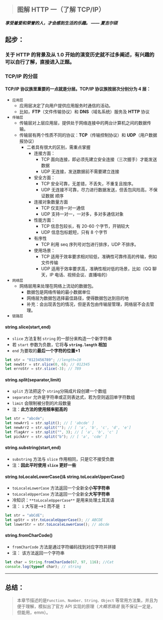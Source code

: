 > ## 图解 HTTP 一（了解 TCP/IP）

##### 享受着爱和荣誉的人，才会感到生活的乐趣。 —— 夏吉尔硕

## 起步：

### 关于 HTTP 的背景及从 1.0 开始的演变历史就不过多阐述，有兴趣的可以自行了解，直接进入正题。

### **TCP/IP 的分层**

#### TCP/IP 协议族里重要的一点就是分层。TCP/IP 协议族按层次分别分为 4 层：

- `应用层`
  - 应用层决定了向用户提供应用服务时通信的活动。
  - 比如，**FTP**（文件传输协议）和 **DNS**（域名系统）服务及 **HTTP** 协议
- `传输层`
  - 传输层对上层应用层，提供处于网络连接中的两台计算机之间的数据传输。
  - 传输层有两个性质不同的协议：**TCP**（传输控制协议）和 **UDP**（用户数据报协议）
    - 二者具有很大的区别，需重点掌握
      - 连接方面：
        - TCP 面向连接，即必须先建立安全连接（三次握手）才能发送数据
        - UDP 无连接，发送数据前不需要建立连接
      - 安全方面：
        - TCP 安全可靠，无差错，不丢失，不重复且按序。
        - UDP 无连接不可靠，尽力进行数据发送，但丢包风险高，不保证数据 顺序
      - 连接对象数量方面
        - TCP 仅支持一对一通信
        - UDP 支持一对一，一对多，多对多通信对象
      - 性能方面：
        - TCP 信息包较长，有 20-60 个字节，开销较大
        - UDP 信息包标题短，只有 8 个字节
      - 有序性
        - TCP 利用 seq 序列号对包进行排序，UDP 不排序。
      - 使用场景：
        - TCP 适用于效率要求相对较低，准确性可靠传高的传输，例如文件传输
        - UDP 适用于效率要求高，准确性相对低的场景，比如（QQ 聊天，IP 电话、视频会议、直播啥的）
- `网络层`
  - 网络层用来处理在网络上流动的数据包。
    - 数据包是网络传输的最小数据单位
    - 网络层为数据包选择最佳路径，使得数据包达到目的地
    - 补充：会出现丢包的情况，但是丢包由传输层管理，网络层不会去管理。
- `链路层`

#### string.slice(start,end)

- `slice` 方法复制 `string` 的一部分来构造一个新字符串
- 若 `start` 参数为负数，它将**与 `string.length` 相加**
- `end` 为要取的**最后一个字符的位置+1**

```javascript
let str = "0123456789"; //length=10
let newStr = str.slice(0, 6); // 012345
let erroStr = str.slice(-3); // 789
```

#### string.split(separator,limit)

- `split` 方法把这个 `string`分隔成片段创建一个数组
- `separator` 允许是字符串或正则表达式，若为空则返回单字符数组
- `limit` 会限制被分割的片段数量
- 注：**此方法的使用频率挺高的**

```javascript
let str = "abcde";
let newArr1 = str.split(); // [ 'abcde' ]
let newArr2 = str.split(""); // [ 'a', 'b', 'c', 'd', 'e']
let flagArr = str.split("", 3); // [ 'a', 'b', 'c' ]
let pickArr = str.split("b"); // [ 'a', 'cde' ]
```

#### string.substring(start,end)

- `substring` 方法与 `slice` 作用相同，只是它不接受负数
- 注：**因此平时使用 `slice` 更好一些**

#### string.toLocaleLowerCase()& string.toLocaleUpperCase()

- `toLocaleLowerCase` 方法返回一个全新全**小写字符串**
- `toLocaleUpperCase` 方法返回一个全新全**大写字符串**
- 冷知识：`**toLocaleUpperCase**` 是用来处理土耳其语
- 注： `i` 大写是-->`İ` 而不是 ` I`

```javascript
let str = "abCdE";
let upStr = str.toLocaleUpperCase(); // ABCDE
let lowerStr = str.toLocaleLowerCase(); // abcde
```

#### string.fromCharCode()

- `fromCharCode` 方法是通过字符编码找到对应字符并拼接
- 注： 该方法返回一个字符串

```javascript
let char = String.fromCharCode(67, 97, 116); //Cat
console.log(typeof char); // string
```

---

## 总结：

> 本章节描述的是`Function、Number、String、Object` 等常用方法集，并且为便于理解，模拟出了官方 API 实现的原理（_大概思路是_ 我不保证一定是，但能用，emm）。
